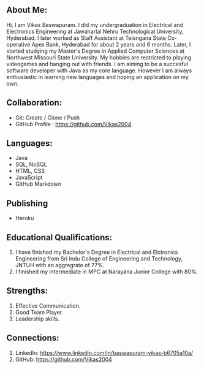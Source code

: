 ## About Me:

Hi, I am Vikas Baswapuram. I did my undergraduation in Electrical and Electronics Engineering at Jawaharlal Nehru Technological University, Hyderabad. I later worked as Staff Assistant at Telangana State Co-operative Apex Bank, Hyderabad for about 2 years and 6 months. Later, I started studying my Master's Degree in Applied Computer Sciences at Northwest Missouri State University. My hobbies are restricted to playing videogames and hanging out with friends. I am aiming to be a succesful software developer with Java as my core language. However I am always enthusiastic in learning new languages and hoping an application on my own.    

## Collaboration:
- Git: Create / Clone / Push
- GitHub Profile : https://github.com/Vikas2004

## Languages:
- Java
- SQL, NoSQL
- HTML, CSS
- JavaScript
- GitHub Markdown

## Publishing
- Heroku

## Educational Qualifications:
1. I have finished my Bachelor's Degree in Electrical and Elctronics Engineering from Sri Indu College of Engineering and Technology, JNTUH with an aggregrate of 77%.
1. I finished my intermediate in MPC at Narayana Junior College with 80%.

## Strengths:
1. Effective Communication.
1. Good Team Player.
1. Leadership skills.

## Connections:
1. LinkedIn: https://www.linkedin.com/in/baswapuram-vikas-b6705a10a/
1. GitHub: https://github.com/Vikas2004
